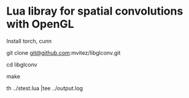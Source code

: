 Lua libray for spatial convolutions with OpenGL
===============================================
Install torch, cunn

git clone git@github.com:mvitez/libglconv.git

cd libglconv

make

th ../stest.lua |tee ../output.log
